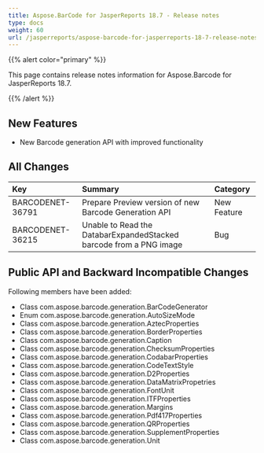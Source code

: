```yaml
---
title: Aspose.BarCode for JasperReports 18.7 - Release notes
type: docs
weight: 60
url: /jasperreports/aspose-barcode-for-jasperreports-18-7-release-notes/
---
```


{{% alert color="primary" %}} 

This page contains release notes information for Aspose.Barcode for JasperReports 18.7.

{{% /alert %}} 
## **New Features**
- New Barcode generation API with improved functionality
## **All Changes**

|**Key**|**Summary**|**Category**|
| :- | :- | :- |
|BARCODENET-36791|Prepare Preview version of new Barcode Generation API|New Feature|
|BARCODENET-36215|Unable to Read the DatabarExpandedStacked barcode from a PNG image|Bug|
## **Public API and Backward Incompatible Changes**
Following members have been added:

- Class com.aspose.barcode.generation.BarCodeGenerator
- Enum com.aspose.barcode.generation.AutoSizeMode
- Class com.aspose.barcode.generation.AztecProperties
- Class com.aspose.barcode.generation.BorderProperties
- Class com.aspose.barcode.generation.Caption
- Class com.aspose.barcode.generation.ChecksumProperties
- Class com.aspose.barcode.generation.CodabarProperties
- Class com.aspose.barcode.generation.CodeTextStyle
- Class com.aspose.barcode.generation.D2Properties
- Class com.aspose.barcode.generation.DataMatrixPropetries
- Class com.aspose.barcode.generation.FontUnit
- Class com.aspose.barcode.generation.ITFProperties
- Class com.aspose.barcode.generation.Margins
- Class com.aspose.barcode.generation.Pdf417Properties
- Class com.aspose.barcode.generation.QRProperties
- Class com.aspose.barcode.generation.SupplementProperties
- Class com.aspose.barcode.generation.Unit
